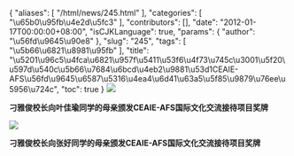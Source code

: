 {
    "aliases": [
        "/html/news/245.html"
    ],
    "categories": [
        "\u65b0\u95fb\u4e2d\u5fc3"
    ],
    "contributors": [],
    "date": "2012-01-17T00:00:00+08:00",
    "isCJKLanguage": true,
    "params": {
        "author": "\u56fd\u9645\u90e8"
    },
    "slug": "245",
    "tags": [
        "\u5b66\u6821\u8981\u95fb"
    ],
    "title": "\u5201\u96c5\u4fca\u6821\u957f\u5411\u53f6\u4f73\u745c\u3001\u5f20\u597d\u540c\u5b66\u7684\u6bcd\u4eb2\u9881\u53d1CEAIE-AFS\u56fd\u9645\u6587\u5316\u4ea4\u6d41\u63a5\u5f85\u9879\u76ee\u5956\u724c",
    "toc": true
}
![](https://cdn.tfls.online/mirror/full/b139ca6c03a21b3ecfb605c5812f2b447eb3abea.jpg)

**刁雅俊校长向叶佳瑜同学的母亲颁发CEAIE-AFS国际文化交流接待项目奖牌**

**![](https://cdn.tfls.online/mirror/full/194db6f7b98b88910f7937414ec400d613ff8c6b.jpg)**

**刁雅俊校长向张好同学的母亲颁发CEAIE-AFS国际文化交流接待项目奖牌**

